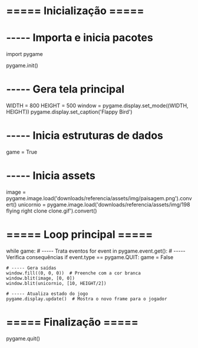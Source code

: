 # ===== Inicialização =====
# ----- Importa e inicia pacotes
import pygame

pygame.init()

# ----- Gera tela principal
WIDTH = 800
HEIGHT = 500
window = pygame.display.set_mode((WIDTH, HEIGHT))
pygame.display.set_caption('Flappy Bird')

# ----- Inicia estruturas de dados
game = True

# ----- Inicia assets
image = pygame.image.load('downloads/referencia/assets/img/paisagem.png').convert()
unicornio = pygame.image.load('downloads/referencia/assets/img/198 flying right clone clone.gif').convert()
# ===== Loop principal =====
while game:
    # ----- Trata eventos
    for event in pygame.event.get():
        # ----- Verifica consequências
        if event.type == pygame.QUIT:
            game = False

    # ----- Gera saídas
    window.fill((0, 0, 0))  # Preenche com a cor branca
    window.blit(image, [0, 0])
    window.blit(unicornio, [10, HEIGHT/2])

    # ----- Atualiza estado do jogo
    pygame.display.update()  # Mostra o novo frame para o jogador

# ===== Finalização =====
pygame.quit() 
